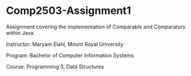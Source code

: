 # Comp2503-Assignment1
 Assignment covering the implementation of Comparable and Comparators within Java
 
Instructor: Maryam Elahi, Mount Royal University

Program: Bachelor of Computer Information Systems

Course: Programming 3, Data Structures
